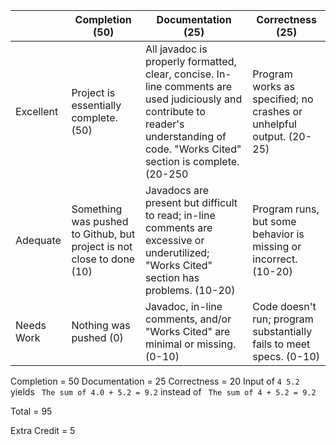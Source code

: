 | | Completion (50)| Documentation (25) | Correctness (25) |
---------|  ---------| ---------|---------|
Excellent| Project is essentially complete. (50)  | All javadoc is properly formatted, clear, concise. In-line comments are used judiciously and contribute to reader's understanding of code. "Works Cited" section is complete. (20-250 | Program works as specified; no crashes or unhelpful output. (20-25)  |
Adequate| Something was pushed to Github, but project is not close to done (10)|  Javadocs are present but difficult to read; in-line comments are excessive or underutilized; "Works Cited" section has problems. (10-20) | Program runs, but some behavior is missing or incorrect.  (10-20)          |
Needs Work | Nothing was pushed (0) |  Javadoc, in-line comments, and/or "Works Cited" are minimal or missing.  (0-10)          |  Code doesn't run; program substantially fails to meet specs. (0-10)            |

Completion =    50
Documentation =  25 
Correctness =  20 Input of `4 5.2` yields ` The sum of 4.0 + 5.2 = 9.2` instead of ` The sum of 4 + 5.2 = 9.2` 
  
Total =  95

Extra Credit =   5 

